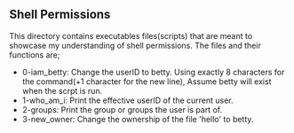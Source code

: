 ## Shell Permissions
This directory contains executables files(scripts) that are meant to showcase my understanding of shell permissions. The files and their functions  are;
- 0-iam_betty: Change the userID to betty. Using exactly 8 characters for the command(+1 character for the new line), Assume betty will exist when the scrpt is run.
- 1-who_am_i: Print the effective userID of the current user.
- 2-groups: Print the group or groups the user is part of.
- 3-new_owner: Change the ownership of the file 'hello' to betty.